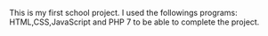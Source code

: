 This is my first school project. I used the followings programs: HTML,CSS,JavaScript and PHP 7 to be able to complete the project.

